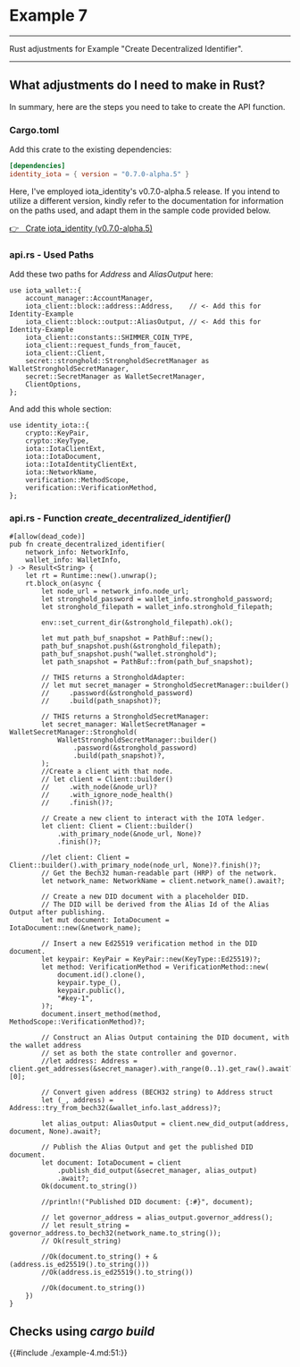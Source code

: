 # Example 7

---

Rust adjustments for Example "Create Decentralized Identifier".

---

## What adjustments do I need to make in Rust?

In summary, here are the steps you need to take to create the API function.

### Cargo.toml

Add this crate to the existing dependencies:

```toml
[dependencies]
identity_iota = { version = "0.7.0-alpha.5" }
```

Here, I've employed iota_identity's v0.7.0-alpha.5 release. If you intend to utilize a different version, kindly refer to the documentation for information on the paths used, and adapt them in the sample code provided below.

<a href="https://docs.rs/identity_iota/0.7.0-alpha.5/identity_iota/" target="_blank">👉 &nbsp; Crate iota_identity (v0.7.0-alpha.5)</a>

### api.rs - Used Paths

Add these two paths for _Address_ and _AliasOutput_ here:

```rust,ignore
use iota_wallet::{
    account_manager::AccountManager,
    iota_client::block::address::Address,    // <- Add this for Identity-Example
    iota_client::block::output::AliasOutput, // <- Add this for Identity-Example
    iota_client::constants::SHIMMER_COIN_TYPE,
    iota_client::request_funds_from_faucet,
    iota_client::Client,
    secret::stronghold::StrongholdSecretManager as WalletStrongholdSecretManager,
    secret::SecretManager as WalletSecretManager,
    ClientOptions,
};
```

And add this whole section:

```rust,ignore
use identity_iota::{
    crypto::KeyPair,
    crypto::KeyType,
    iota::IotaClientExt,
    iota::IotaDocument,
    iota::IotaIdentityClientExt,
    iota::NetworkName,
    verification::MethodScope,
    verification::VerificationMethod,
};
```

### api.rs - Function _create_decentralized_identifier()_

```rust,ignore
#[allow(dead_code)]
pub fn create_decentralized_identifier(
    network_info: NetworkInfo,
    wallet_info: WalletInfo,
) -> Result<String> {
    let rt = Runtime::new().unwrap();
    rt.block_on(async {
        let node_url = network_info.node_url;
        let stronghold_password = wallet_info.stronghold_password;
        let stronghold_filepath = wallet_info.stronghold_filepath;

        env::set_current_dir(&stronghold_filepath).ok();

        let mut path_buf_snapshot = PathBuf::new();
        path_buf_snapshot.push(&stronghold_filepath);
        path_buf_snapshot.push("wallet.stronghold");
        let path_snapshot = PathBuf::from(path_buf_snapshot);

        // THIS returns a StrongholdAdapter:
        // let mut secret_manager = StrongholdSecretManager::builder()
        //     .password(&stronghold_password)
        //     .build(path_snapshot)?;

        // THIS returns a StrongholdSecretManager:
        let secret_manager: WalletSecretManager = WalletSecretManager::Stronghold(
            WalletStrongholdSecretManager::builder()
                .password(&stronghold_password)
                .build(path_snapshot)?,
        );
        //Create a client with that node.
        // let client = Client::builder()
        //     .with_node(&node_url)?
        //     .with_ignore_node_health()
        //     .finish()?;

        // Create a new client to interact with the IOTA ledger.
        let client: Client = Client::builder()
            .with_primary_node(&node_url, None)?
            .finish()?;

        //let client: Client = Client::builder().with_primary_node(node_url, None)?.finish()?;
        // Get the Bech32 human-readable part (HRP) of the network.
        let network_name: NetworkName = client.network_name().await?;

        // Create a new DID document with a placeholder DID.
        // The DID will be derived from the Alias Id of the Alias Output after publishing.
        let mut document: IotaDocument = IotaDocument::new(&network_name);

        // Insert a new Ed25519 verification method in the DID document.
        let keypair: KeyPair = KeyPair::new(KeyType::Ed25519)?;
        let method: VerificationMethod = VerificationMethod::new(
            document.id().clone(),
            keypair.type_(),
            keypair.public(),
            "#key-1",
        )?;
        document.insert_method(method, MethodScope::VerificationMethod)?;

        // Construct an Alias Output containing the DID document, with the wallet address
        // set as both the state controller and governor.
        //let address: Address = client.get_addresses(&secret_manager).with_range(0..1).get_raw().await?[0];

        // Convert given address (BECH32 string) to Address struct
        let (_, address) = Address::try_from_bech32(&wallet_info.last_address)?;

        let alias_output: AliasOutput = client.new_did_output(address, document, None).await?;

        // Publish the Alias Output and get the published DID document.
        let document: IotaDocument = client
            .publish_did_output(&secret_manager, alias_output)
            .await?;
        Ok(document.to_string())

        //println!("Published DID document: {:#}", document);

        // let governor_address = alias_output.governor_address();
        // let result_string = governor_address.to_bech32(network_name.to_string());
        // Ok(result_string)

        //Ok(document.to_string() + &(address.is_ed25519().to_string()))
        //Ok(address.is_ed25519().to_string())

        //Ok(document.to_string())
    })
}
```

## Checks using _cargo build_

{{#include ./example-4.md:51:}}
